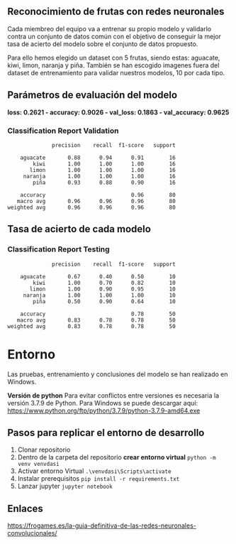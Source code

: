 ## Reconocimiento de frutas con redes neuronales
Cada miembreo del equipo va a entrenar su propio modelo y validarlo contra un conjunto de datos común con el objetivo de conseguir la mejor tasa de acierto del modelo sobre el conjunto de datos propuesto.

Para ello hemos elegido un dataset con 5 frutas, siendo estas: aguacate, kiwi, limon, naranja y piña.
También se han escogido imagenes fuera del dataset de entrenamiento para validar nuestros modelos, 10 por cada tipo.

## Parámetros de evaluación del modelo
**loss: 0.2621 - accuracy: 0.9026 - val_loss: 0.1863 - val_accuracy: 0.9625**

### Classification Report Validation
```
              precision    recall  f1-score   support

    aguacate       0.88      0.94      0.91        16
        kiwi       1.00      1.00      1.00        16
       limon       1.00      1.00      1.00        16
     naranja       1.00      1.00      1.00        16
        piña       0.93      0.88      0.90        16

    accuracy                           0.96        80
   macro avg       0.96      0.96      0.96        80
weighted avg       0.96      0.96      0.96        80
```

## Tasa de acierto de cada modelo

### Classification Report Testing
```
              precision    recall  f1-score   support

    aguacate       0.67      0.40      0.50        10
        kiwi       1.00      0.70      0.82        10
       limon       1.00      0.90      0.95        10
     naranja       1.00      1.00      1.00        10
        piña       0.50      0.90      0.64        10

    accuracy                           0.78        50
   macro avg       0.83      0.78      0.78        50
weighted avg       0.83      0.78      0.78        50
```


# Entorno

Las pruebas, entrenamiento y conclusiones del modelo se han realizado en Windows.

**Versión de python**
Para evitar conflictos entre versiones es necesaria la versión 3.7.9 de Python.
Para Windows se puede descargar aquí: https://www.python.org/ftp/python/3.7.9/python-3.7.9-amd64.exe

## Pasos para replicar el entorno de desarrollo
1. Clonar repositorio
2. Dentro de la carpeta del repositorio **crear entorno virtual**
`python -m venv venvdasi`
3. Activar entorno Virtual
`.\venvdasi\Scripts\activate`
4. Instalar prerequisitos
`pip install -r requirements.txt`
5. Lanzar jupyter
`jupyter notebook`

## Enlaces
https://frogames.es/la-guia-definitiva-de-las-redes-neuronales-convolucionales/

